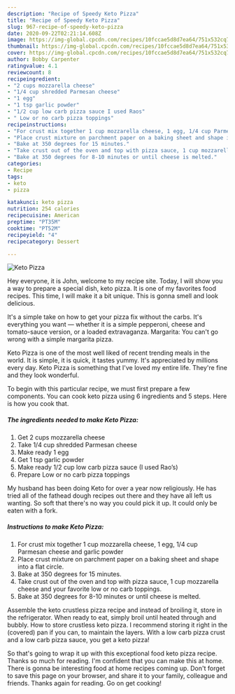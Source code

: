 ```yaml
---
description: "Recipe of Speedy Keto Pizza"
title: "Recipe of Speedy Keto Pizza"
slug: 967-recipe-of-speedy-keto-pizza
date: 2020-09-22T02:21:14.608Z
image: https://img-global.cpcdn.com/recipes/10fccae5d8d7ea64/751x532cq70/keto-pizza-recipe-main-photo.jpg
thumbnail: https://img-global.cpcdn.com/recipes/10fccae5d8d7ea64/751x532cq70/keto-pizza-recipe-main-photo.jpg
cover: https://img-global.cpcdn.com/recipes/10fccae5d8d7ea64/751x532cq70/keto-pizza-recipe-main-photo.jpg
author: Bobby Carpenter
ratingvalue: 4.1
reviewcount: 8
recipeingredient:
- "2 cups mozzarella cheese"
- "1/4 cup shredded Parmesan cheese"
- "1 egg"
- "1 tsp garlic powder"
- "1/2 cup low carb pizza sauce I used Raos"
- " Low or no carb pizza toppings"
recipeinstructions:
- "For crust mix together 1 cup mozzarella cheese, 1 egg, 1/4 cup Parmesan cheese and garlic powder"
- "Place crust mixture on parchment paper on a baking sheet and shape into a flat circle."
- "Bake at 350 degrees for 15 minutes."
- "Take crust out of the oven and top with pizza sauce, 1 cup mozzarella cheese and your favorite low or no carb toppings."
- "Bake at 350 degrees for 8-10 minutes or until cheese is melted."
categories:
- Recipe
tags:
- keto
- pizza

katakunci: keto pizza 
nutrition: 254 calories
recipecuisine: American
preptime: "PT35M"
cooktime: "PT52M"
recipeyield: "4"
recipecategory: Dessert

---
```



![Keto Pizza](https://img-global.cpcdn.com/recipes/10fccae5d8d7ea64/751x532cq70/keto-pizza-recipe-main-photo.jpg)

Hey everyone, it is John, welcome to my recipe site. Today, I will show you a way to prepare a special dish, keto pizza. It is one of my favorites food recipes. This time, I will make it a bit unique. This is gonna smell and look delicious.

It&#39;s a simple take on how to get your pizza fix without the carbs. It&#39;s everything you want — whether it is a simple pepperoni, cheese and tomato-sauce version, or a loaded extravaganza. Margarita: You can&#39;t go wrong with a simple margarita pizza.

Keto Pizza is one of the most well liked of recent trending meals in the world. It is simple, it is quick, it tastes yummy. It's appreciated by millions every day. Keto Pizza is something that I've loved my entire life. They're fine and they look wonderful.


To begin with this particular recipe, we must first prepare a few components. You can cook keto pizza using 6 ingredients and 5 steps. Here is how you cook that.

<!--inarticleads1-->

##### The ingredients needed to make Keto Pizza:

1. Get 2 cups mozzarella cheese
1. Take 1/4 cup shredded Parmesan cheese
1. Make ready 1 egg
1. Get 1 tsp garlic powder
1. Make ready 1/2 cup low carb pizza sauce (I used Rao’s)
1. Prepare  Low or no carb pizza toppings


My husband has been doing Keto for over a year now religiously. He has tried all of the fathead dough recipes out there and they have all left us wanting. So soft that there&#39;s no way you could pick it up. It could only be eaten with a fork. 

<!--inarticleads2-->

##### Instructions to make Keto Pizza:

1. For crust mix together 1 cup mozzarella cheese, 1 egg, 1/4 cup Parmesan cheese and garlic powder
1. Place crust mixture on parchment paper on a baking sheet and shape into a flat circle.
1. Bake at 350 degrees for 15 minutes.
1. Take crust out of the oven and top with pizza sauce, 1 cup mozzarella cheese and your favorite low or no carb toppings.
1. Bake at 350 degrees for 8-10 minutes or until cheese is melted.


Assemble the keto crustless pizza recipe and instead of broiling it, store in the refrigerator. When ready to eat, simply broil until heated through and bubbly. How to store crustless keto pizza. I recommend storing it right in the (covered) pan if you can, to maintain the layers. With a low carb pizza crust and a low carb pizza sauce, you get a keto pizza! 

So that's going to wrap it up with this exceptional food keto pizza recipe. Thanks so much for reading. I'm confident that you can make this at home. There is gonna be interesting food at home recipes coming up. Don't forget to save this page on your browser, and share it to your family, colleague and friends. Thanks again for reading. Go on get cooking!
